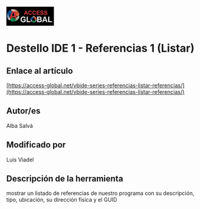 ﻿![Access-global](/blob/main/Images/Logo1.png)
# Destello IDE 1 - Referencias 1 (Listar)
## Enlace al artículo
[https://access-global.net/vbide-series-referencias-listar-referencias/](https://access-global.net/vbide-series-referencias-listar-referencias/)
## Autor/es
Alba Salvá
## Modificado por
Luis Viadel
## Descripción de la herramienta
mostrar un listado de referencias de nuestro programa con su descripción, tipo, ubicación, su dirección física y el GUID


